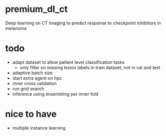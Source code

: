 # premium_dl_ct
Deep learning on CT imaging to predict response to checkpoint inhibitors in melanoma


# todo
- adapt dataset to allow patient level classification tasks
    - only filter on missing lesion labels in train dataset, not in val and test
- adaptive batch size
- start extra agent on hpc
- inner cross validation
- run grid search
- inference using ensembling per inner fold

# nice to have
- multiple instance learning
